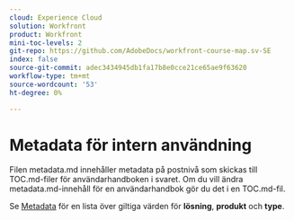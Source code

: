 ```yaml
---
cloud: Experience Cloud
solution: Workfront
product: Workfront
mini-toc-levels: 2
git-repo: https://github.com/AdobeDocs/workfront-course-map.sv-SE
index: false
source-git-commit: adec3434945db1fa17b8e0cce21ce65ae9f63620
workflow-type: tm+mt
source-wordcount: '53'
ht-degree: 0%

---
```



# Metadata för intern användning

Filen metadata.md innehåller metadata på postnivå som skickas till TOC.md-filer för användarhandboken i svaret. Om du vill ändra metadata.md-innehåll för en användarhandbok gör du det i en TOC.md-fil.

Se [Metadata](https://experienceleague.adobe.com/docs/authoring-guide-exl/using/editing/user-guide-setup/metadata.html) för en lista över giltiga värden för **lösning**, **produkt** och **type**.
